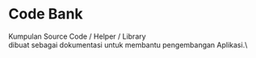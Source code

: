 # Code Bank
Kumpulan Source Code / Helper / Library\
dibuat sebagai dokumentasi untuk membantu pengembangan Aplikasi.\
